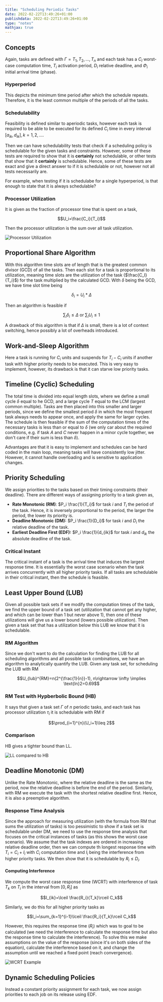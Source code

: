 ```yaml
---
title: "Scheduling Periodic Tasks"
date: 2022-02-22T13:49:26+01:00
publishdata: 2022-02-22T13:49:26+01:00
type: "notes"
mathjax: true
---
```


## Concepts

Again, tasks are defined with $\Gamma={T_1,T_2,...,T_n}$ and each task has a $C_I$ worst-case computation time, $T_i$ activation period, $D_i$ relative deadline, and $\Phi_i$ initial arrival time (phase).

### Hyperperiod

This depicts the minimum time period after which the schedule repeats. Therefore, it is the least common multiple of the periods of all the tasks.

### Schedulability

Feasibility is defined similar to aperiodic tasks, however each task is required to be able to be executed for its defined $C_i$ time in every interval $[a_{ik},d_{ik}],k=1,2,...$. 

Then we can have schedulability tests that check if a scheduling policy is schedulable for the given tasks and constraints. However, some of these tests are required to show that it is __certainly__ not schedulable, or other tests that show that it __certainly__ is schedulable. Hence, some of these tests are exact and give a direct answer to if it is schedulable or not, however not all tests necessarily are. 

For example, when testing if it is schedulabe for a single hyperperiod, is that enough to state that it is always schedulable?

### Processor Utilization

It is given as the fraction of processor time that is spent on a task,

$$U_i=\frac{C_i}{T_i}$$

Then the processor utilization is the sum over all task utilization.

![Processor Utilization](/images/IN4343/processor_utilization.png)

## Proportional Share Algorithm

With this algorithm time slots are of length that is the greatest common divisor (GCD) of all the tasks. Then each slot for a task is proportional to its utilization, meaning time slots are the utilization of the task ($\frac{C_I}{T_i}$) for the task multiplied by the calculated GCD. With $\delta$ being the GCD, we have time slot time being

$$\delta_i=U_i * \Delta$$

Then an algorithm is feasible if

$$\sum_i \delta_i \leq \Delta \text{ or } \sum_i U_i \leq 1$$

A drawback of this algorithm is that if $\Delta$ is small, there is a lot of context switching, hence possibly a lot of overheads introduced.

## Work-and-Sleep Algorithm

Here a task is running for $C_i$ units and suspends for $T_i - C_i$ units if another task with higher priority needs  to be executed. This is very easy to implement, however, its drawback is that it can starve low priority tasks.

## Timeline (Cyclic) Scheduling

The total time is divided into equal length slots, where we define a small cycle $\delta$ equal to he GCD, and a large cycle $T$ equal to the LCM (largest common multiple). Tasks are then placed into this smaller and larger periods, since we define the smallest period $\delta$ in which the most frequent task always needs to appear once, and apply the same for larger cycles. The schedule is then feasible if the sum of the computation times of the necessary tasks is less than or equal to $\delta$ (we only car about the required conditions, e.g. if task $A$ and $C$ never happen in a minor cycle together, we don't care if their sum is less than $\delta$).

Advantages are that it is easy to implement and schedules can be hard coded in the main loop, meaning tasks will have consistently low jitter. However, it cannot handle overloading and is sensitive to application changes.

## Priority Scheduling

We assign priorities to the tasks based on their timing constraints (their deadline). There are different ways of assigning priority to a task given as,

- **Rate Monotonic (RM)**: $P_i \frac{1}{T_i}$ for task $i$ and $T_i$ the period of the task. Hence, it is inversely proportional to the period, the larger the period, the lower its priority is.
- **Deadline Monotonic (DM):** $P_i \frac{1}{D_i}$ for task $i$ and $D_i$ the relative deadline of the task.
- **Earliest Deadline First (EDF):** $P_i \frac{1}{d_{ik}$ for task $i$ and $d_{ik}$ the absolute deadline of the task.

### Critical Instant

The critical instant of a task is the arrival time that induces the largest response time. It is essentially the worst case scenario when the task arrives concurrently with all higher priority tasks. If all tasks are schedulable in their critical instant, then the schedule is feasible.

## Least Upper Bound (LUB)

Given all possible task sets if we modify the computation times of the task, we find the upper bound of a task set (utilization that cannot get any higher, and which can be lower than 1 but never above 1), then one of these utilizations will give us a lower bound (lowers possible utilization). Then given a task set that has a utilization below this LUB we know that it is schedulable.

### RM Algorithm

Since we don't want to do the calculation for finding the LUB for all scheduling algorithms and all possible task combinations, we have an algorithm to analytically quantify the LUB. Given any task set, for scheduling the LUB with RM

$$U_{lub}^{RM}=n(2^{\frac{1}{n}}-1), n\rightarrow \infty \implies \text{ln}2=0.69$$

### RM Test with Hypberbolic Bound (HB)

It says that given a task set $\Gamma$ of $n$ periodic tasks, and each task has processor utilization $\tau_i$ it is schedulable with RM if

$$\prod_{i=1}^{n}(U_i+1)\leq 2$$

### Comparison

HB gives a tighter bound than LL.

![LL compared to HB](/images/IN4343/RM.png)

## Deadline Monotonic (DM)

Unlike the Rate Monotonic, where the relative deadline is the same as the period, now the relative deadline is before the end of the period. Similarly, with RM we execute the task with the shortest relative deadline first. Hence, it is also a preemptive algorithm.

### Response Time Analysis

Since the approach for measuring utilization (with the formula from RM that sums the utilization of tasks) is too pessimistic to show if a task set is schedulable under DM, we need to use the response time analysis that focuses on the critical instances of tasks (as this shows the worst case scenario). We assume that the task indexes are ordered in increasing relative deadline order, then we can compute th longest response time with $T_i=C_i + I_i$ with $C_i$ computation time and $I_i$ being the interference from higher priority tasks. We then show that it is schedulable by $R_i \leq D_i$.

#### Computing Interference

We compute the worst case response time (WCRT) with interference of task $T_k$ on $T_i$ in the interval from $[0,R_i]$ as

$$I_{ik}=\lceil \frac{R_i}{T_k}\rceil C_k$$

Similarly, we do this for all higher priority tasks as

$$I_i=\sum_{k=1}^{i-1}\lceil \frac{R_i}{T_k}\rceil C_k$$

However, this requires the response time ($R_i$) which was to goal to be calculated (we need the interference to calculate the response time but also the response time to calculate the interference). To solve this we make assumptions on the value of the response (since it's on both sides of the equation), calculate the interference based on it, and change the assumption until we reached a fixed point (reach convergence).

![WCRT Example](/images/IN4343/WCRT_Example.png)

## Dynamic Scheduling Policies

Instead a constant priority assignment for each task, we now assign priorities to each job on its release using EDF.
